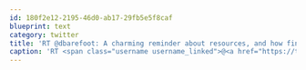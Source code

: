 ```yaml
---
id: 180f2e12-2195-46d0-ab17-29fb5e5f8caf
blueprint: text
category: twitter
title: 'RT @dbarefoot: A charming reminder about resources, and how finite they are: http://1y1c.ca/3k'
caption: 'RT <span class="username username_linked">@<a href="https://twitter.com/dbarefoot" title="Darren Barefoot">dbarefoot</a></span>: A charming reminder about resources, and how finite they are: http://1y1c.ca/3k'
---
```

